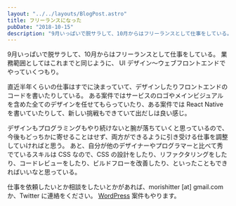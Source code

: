 ```yaml
---
layout: "../../layouts/BlogPost.astro"
title: フリーランスになった
pubDate: "2018-10-15"
description: "9月いっぱいで脱サラして、10月からはフリーランスとして仕事をしている。業務範囲としてはこれまでと同じように、 UI デザイン〜ウェブフロントエンドでやっていくつもり。仕事を依頼したいとか相談をしたいとかがあれば、morishitter [at] gmail.com か、Twitter に連絡をください。"
---
```


9月いっぱいで脱サラして、10月からはフリーランスとして仕事をしている。
業務範囲としてはこれまでと同じように、 UI デザイン〜ウェブフロントエンドでやっていくつもり。

直近半年くらいの仕事はすでに決まっていて、デザインしたりフロントエンドのコードを書いたりしている。
ある案件ではサービスのロゴやメインビジュアルを含めた全てのデザインを任せてもらっていたり、ある案件では React Native を書いていたりして、新しい挑戦もできていて出だしは良い感じ。

デザインもプログラミングもやり続けないと腕が落ちていくと思っているので、今後もどっちかに寄せることはせず、両方ができるように引き受ける仕事を調整していければと思う。
あと、自分が他のデザイナーやプログラマーと比べて秀でているスキルは CSS なので、CSS の設計をしたり、リファクタリングをしたり、コードレビューをしたり、ビルドフローを改善したり、といったこともできればいいなと思っている。

仕事を依頼したいとか相談をしたいとかがあれば、morishitter [at] gmail.com か、Twitter に連絡をください。
[WordPress](/posts/wordpress) 案件もやります。
